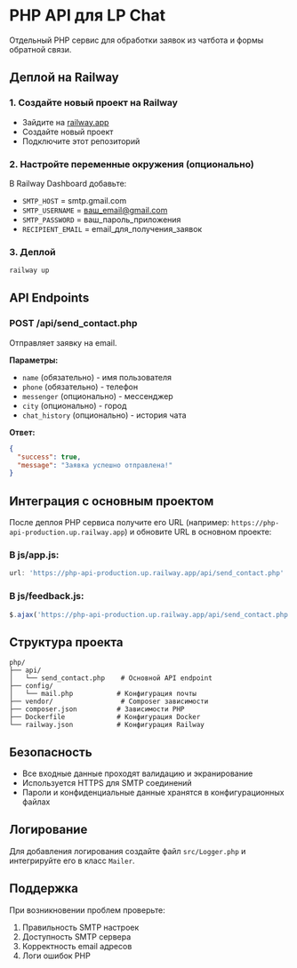 # PHP API для LP Chat

Отдельный PHP сервис для обработки заявок из чатбота и формы обратной связи.

## Деплой на Railway

### 1. Создайте новый проект на Railway
- Зайдите на [railway.app](https://railway.app)
- Создайте новый проект
- Подключите этот репозиторий

### 2. Настройте переменные окружения (опционально)
В Railway Dashboard добавьте:
- `SMTP_HOST` = smtp.gmail.com
- `SMTP_USERNAME` = ваш_email@gmail.com
- `SMTP_PASSWORD` = ваш_пароль_приложения
- `RECIPIENT_EMAIL` = email_для_получения_заявок

### 3. Деплой
```bash
railway up
```

## API Endpoints

### POST /api/send_contact.php
Отправляет заявку на email.

**Параметры:**
- `name` (обязательно) - имя пользователя
- `phone` (обязательно) - телефон
- `messenger` (опционально) - мессенджер
- `city` (опционально) - город
- `chat_history` (опционально) - история чата

**Ответ:**
```json
{
  "success": true,
  "message": "Заявка успешно отправлена!"
}
```

## Интеграция с основным проектом

После деплоя PHP сервиса получите его URL (например: `https://php-api-production.up.railway.app`) и обновите URL в основном проекте:

### В js/app.js:
```javascript
url: 'https://php-api-production.up.railway.app/api/send_contact.php'
```

### В js/feedback.js:
```javascript
$.ajax('https://php-api-production.up.railway.app/api/send_contact.php', {
```

## Структура проекта

```
php/
├── api/
│   └── send_contact.php    # Основной API endpoint
├── config/
│   └── mail.php           # Конфигурация почты
├── vendor/                 # Composer зависимости
├── composer.json          # Зависимости PHP
├── Dockerfile             # Конфигурация Docker
└── railway.json           # Конфигурация Railway
```

## Безопасность

- Все входные данные проходят валидацию и экранирование
- Используется HTTPS для SMTP соединений
- Пароли и конфиденциальные данные хранятся в конфигурационных файлах

## Логирование

Для добавления логирования создайте файл `src/Logger.php` и интегрируйте его в класс `Mailer`.

## Поддержка

При возникновении проблем проверьте:
1. Правильность SMTP настроек
2. Доступность SMTP сервера
3. Корректность email адресов
4. Логи ошибок PHP 